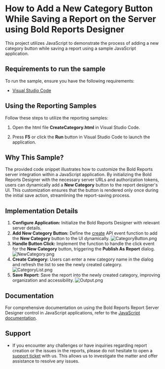 # How to Add a New Category Button While Saving a Report on the Server using Bold Reports Designer

This project utilizes JavaScript to demonstrate the process of adding a new category button while saving a report using a sample JavaScript application.

## Requirements to run the sample

To run the sample, ensure you have the following requirements:

* [Visual Studio Code](https://code.visualstudio.com/download)

## Using the Reporting Samples

Follow these steps to utilize the reporting samples:

1. Open the html file **CreateCategory.html** in Visual Studio Code.

2. Press **F5** or click the **Run** button in Visual Studio Code to launch the application.

## Why This Sample?

The provided code snippet illustrates how to customize the Bold Reports server integration within a JavaScript application. By initializing the Bold Reports Designer with the necessary server URLs and authorization tokens, users can dynamically add a **New Category** button to the report designer's UI. This customization ensures that the button is rendered only once during the initial save action, streamlining the report-saving process.

## Implementation Details

1. **Configure Application:** Initialize the Bold Reports Designer with relevant server details.
2. **Add New Category Button:** Define the [create](https://help.boldreports.com/embedded-reporting/javascript-reporting/report-designer/api-reference/events/#create) API event function to add the **New Category** button to the UI dynamically.
![CategoryButton.png](https://support.boldreports.com/kb/agent/attachment/inline?token=eyJhbGciOiJodHRwOi8vd3d3LnczLm9yZy8yMDAxLzA0L3htbGRzaWctbW9yZSNobWFjLXNoYTI1NiIsInR5cCI6IkpXVCJ9.eyJpZCI6IjI1OTkzIiwib3JnaWQiOiIzIiwiaXNzIjoic3VwcG9ydC5ib2xkcmVwb3J0cy5jb20ifQ.o8mspFe7JEZ5wFiM_FEJ4RmZQM8Jq6ut1roKqSNLJQA)
3. **Handle Button Click:** Implement the function to handle the click event for the **New Category** button, triggering the **Publish As Report** dialog.
![NewCategory.png](https://support.boldreports.com/kb/agent/attachment/inline?token=eyJhbGciOiJodHRwOi8vd3d3LnczLm9yZy8yMDAxLzA0L3htbGRzaWctbW9yZSNobWFjLXNoYTI1NiIsInR5cCI6IkpXVCJ9.eyJpZCI6IjIzODI2Iiwib3JnaWQiOiIzIiwiaXNzIjoic3VwcG9ydC5ib2xkcmVwb3J0cy5jb20ifQ.G5vGXtrGPdiNpXXbLbfJhaP04ID2uNkHLLtkurg64P0)
4. **Create Category:** Users can enter a new category name in the dialog and refresh the list to see the newly created category.
![CategoryList.png](https://support.boldreports.com/kb/agent/attachment/inline?token=eyJhbGciOiJodHRwOi8vd3d3LnczLm9yZy8yMDAxLzA0L3htbGRzaWctbW9yZSNobWFjLXNoYTI1NiIsInR5cCI6IkpXVCJ9.eyJpZCI6IjI1OTk0Iiwib3JnaWQiOiIzIiwiaXNzIjoic3VwcG9ydC5ib2xkcmVwb3J0cy5jb20ifQ.oE4rGcV8p7TXrmzIomS04TvuYcs23PEv8ER-YF52s1k)
5. **Save Report:** Save the report into the newly created category, improving organization and accessibility.
![Output.png](https://support.boldreports.com/kb/agent/attachment/inline?token=eyJhbGciOiJodHRwOi8vd3d3LnczLm9yZy8yMDAxLzA0L3htbGRzaWctbW9yZSNobWFjLXNoYTI1NiIsInR5cCI6IkpXVCJ9.eyJpZCI6IjIzODIxIiwib3JnaWQiOiIzIiwiaXNzIjoic3VwcG9ydC5ib2xkcmVwb3J0cy5jb20ifQ.qpPfuSwcrR7zfQFrk7-UhVplscxhZp4a9AdX8g-RX5o)

## Documentation

For comprehensive documentation on using the Bold Reports Report Server Designer control in JavaScript applications, refer to the [JavaScript documentation](https://help.boldreports.com/embedded-reporting/javascript-reporting/report-designer/server-integration/).

## Support

* If you encounter any challenges or have inquiries regarding report creation or the issues in the reports, please do not hesitate to open a [support ticket](https://support.boldreports.com/support) with us. This allows us to investigate the matter and offer assistance to resolve any issues.